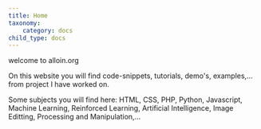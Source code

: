 ```yaml
---
title: Home
taxonomy:
    category: docs
child_type: docs
---
```


welcome to alloin.org

On this website you will find code-snippets, tutorials, demo's, examples,... from project I have worked on.

Some subjects you will find here: HTML, CSS, PHP, Python, Javascript, Machine Learning, Reinforced Learning, Artificial Intelligence, Image Editting, Processing and Manipulation,... 